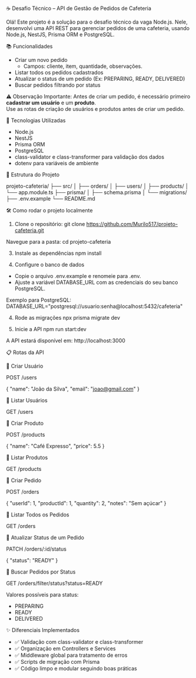 
☕ Desafio Técnico – API de Gestão de Pedidos de Cafeteria

Olá! Este projeto é a solução para o desafio técnico da vaga Node.js. Nele, desenvolvi uma API REST para gerenciar pedidos de uma cafeteria, usando Node.js, NestJS, Prisma ORM e PostgreSQL.

📚 Funcionalidades

- Criar um novo pedido  
  - Campos: cliente, item, quantidade, observações.
- Listar todos os pedidos cadastrados
- Atualizar o status de um pedido (Ex: PREPARING, READY, DELIVERED)
- Buscar pedidos filtrando por status

⚠️ Observação Importante:
Antes de criar um pedido, é necessário primeiro **cadastrar um usuário** e um **produto**.  
Use as rotas de criação de usuários e produtos antes de criar um pedido.

🚀 Tecnologias Utilizadas

- Node.js
- NestJS
- Prisma ORM
- PostgreSQL
- class-validator e class-transformer para validação dos dados
- dotenv para variáveis de ambiente

📂 Estrutura do Projeto

projeto-cafeteria/
├── src/
│   ├── orders/
│   ├── users/
│   ├── products/
│   └── app.module.ts
├── prisma/
│   ├── schema.prisma
│   └── migrations/
├── .env.example
└── README.md


🛠️ Como rodar o projeto localmente

1) Clone o repositório: 
 git clone https://github.com/Murilo517/projeto-cafeteria.git

Navegue para a pasta: cd projeto-cafeteria

3) Instale as dependências
 npm install

4) Configure o banco de dados

- Copie o arquivo .env.example e renomeie para .env.
- Ajuste a variável DATABASE_URL com as credenciais do seu banco PostgreSQL.

Exemplo para PostgreSQL:
DATABASE_URL="postgresql://usuario:senha@localhost:5432/cafeteria"

4) Rode as migrações
 npx prisma migrate dev

5) Inicie a API
 npm run start:dev

A API estará disponível em: http://localhost:3000


📋 Rotas da API

🔹 Criar Usuário

POST /users

{
  "name": "João da Silva",
  "email": "joao@gmail.com"
}

🔹 Listar Usuários

GET /users

🔹 Criar Produto

POST /products

{
  "name": "Café Expresso",
  "price": 5.5
}

🔹 Listar Produtos

GET /products

🔹 Criar Pedido

POST /orders

{
  "userId": 1,
  "productId": 1,
  "quantity": 2,
  "notes": "Sem açúcar"
}

🔹 Listar Todos os Pedidos

GET /orders

🔹 Atualizar Status de um Pedido

PATCH /orders/:id/status

{
  "status": "READY"
}

🔹 Buscar Pedidos por Status

GET /orders/filter/status?status=READY

Valores possíveis para status:
- PREPARING
- READY
- DELIVERED



✨ Diferenciais Implementados

- ✅ Validação com class-validator e class-transformer
- ✅ Organização em Controllers e Services
- ✅ Middleware global para tratamento de erros
- ✅ Scripts de migração com Prisma
- ✅ Código limpo e modular seguindo boas práticas
